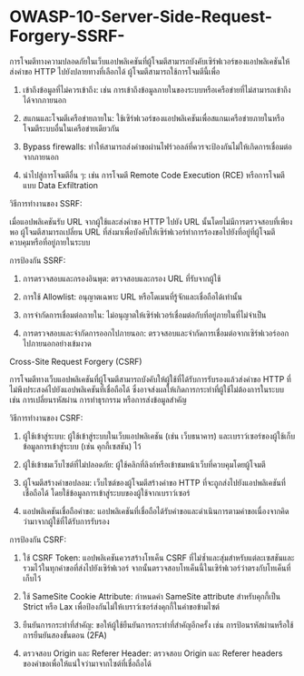 # OWASP-10-Server-Side-Request-Forgery-SSRF-

  การโจมตีทางความปลอดภัยในเว็บแอปพลิเคชันที่ผู้โจมตีสามารถบังคับเซิร์ฟเวอร์ของแอปพลิเคชันให้ส่งคำขอ HTTP ไปยังปลายทางที่เลือกได้ ผู้โจมตีสามารถใช้การโจมตีนี้เพื่อ

  1.  เข้าถึงข้อมูลที่ไม่ควรเข้าถึง: เช่น การเข้าถึงข้อมูลภายในของระบบหรือเครือข่ายที่ไม่สามารถเข้าถึงได้จากภายนอก

  2.  สแกนและโจมตีเครือข่ายภายใน: ใช้เซิร์ฟเวอร์ของแอปพลิเคชันเพื่อสแกนเครือข่ายภายในหรือโจมตีระบบอื่นในเครือข่ายเดียวกัน

  3.  Bypass firewalls: ทำให้สามารถส่งคำขอผ่านไฟร์วอลล์ที่ควรจะป้องกันไม่ให้เกิดการเชื่อมต่อจากภายนอก

  4.  นำไปสู่การโจมตีอื่น ๆ: เช่น การโจมตี Remote Code Execution (RCE) หรือการโจมตีแบบ Data Exfiltration

วิธีการทำงานของ SSRF:

  เมื่อแอปพลิเคชันรับ URL จากผู้ใช้และส่งคำขอ HTTP ไปยัง URL นั้นโดยไม่มีการตรวจสอบที่เพียงพอ ผู้โจมตีสามารถเปลี่ยน URL ที่ส่งมาเพื่อบังคับให้เซิร์ฟเวอร์ทำการร้องขอไปยังที่อยู่ที่ผู้โจมตีควบคุมหรือที่อยู่ภายในระบบ

การป้องกัน SSRF:

  1.  การตรวจสอบและกรองอินพุต: ตรวจสอบและกรอง URL ที่รับจากผู้ใช้

  2.  การใช้ Allowlist: อนุญาตเฉพาะ URL หรือโดเมนที่รู้จักและเชื่อถือได้เท่านั้น

  3.  การจำกัดการเชื่อมต่อภายใน: ไม่อนุญาตให้เซิร์ฟเวอร์เชื่อมต่อกับที่อยู่ภายในที่ไม่จำเป็น

  4.  การตรวจสอบและจำกัดการออกไปภายนอก: ตรวจสอบและจำกัดการเชื่อมต่อจากเซิร์ฟเวอร์ออกไปภายนอกอย่างเข้มงวด

Cross-Site Request Forgery (CSRF)

  การโจมตีทางเว็บแอปพลิเคชันที่ผู้โจมตีสามารถบังคับให้ผู้ใช้ที่ได้รับการรับรองแล้วส่งคำขอ HTTP ที่ไม่พึงประสงค์ไปยังแอปพลิเคชันที่เชื่อถือได้ ซึ่งอาจส่งผลให้เกิดการกระทำที่ผู้ใช้ไม่ต้องการในระบบ เช่น การเปลี่ยนรหัสผ่าน การทำธุรกรรม หรือการส่งข้อมูลสำคัญ

วิธีการทำงานของ CSRF:

  1.  ผู้ใช้เข้าสู่ระบบ: ผู้ใช้เข้าสู่ระบบในเว็บแอปพลิเคชัน (เช่น เว็บธนาคาร) และเบราว์เซอร์ของผู้ใช้เก็บข้อมูลการเข้าสู่ระบบ (เช่น คุกกี้เซสชัน) ไว้

  2.  ผู้ใช้เข้าชมเว็บไซต์ที่ไม่ปลอดภัย: ผู้ใช้คลิกที่ลิงก์หรือเข้าชมหน้าเว็บที่ควบคุมโดยผู้โจมตี

  3.  ผู้โจมตีสร้างคำขอปลอม: เว็บไซต์ของผู้โจมตีสร้างคำขอ HTTP ที่จะถูกส่งไปยังแอปพลิเคชันที่เชื่อถือได้ โดยใช้ข้อมูลการเข้าสู่ระบบของผู้ใช้จากเบราว์เซอร์

  4.  แอปพลิเคชันเชื่อถือคำขอ: แอปพลิเคชันที่เชื่อถือได้รับคำขอและดำเนินการตามคำขอเนื่องจากคิดว่ามาจากผู้ใช้ที่ได้รับการรับรอง

การป้องกัน CSRF:

  1.  ใช้ CSRF Token: แอปพลิเคชันควรสร้างโทเค็น CSRF ที่ไม่ซ้ำและสุ่มสำหรับแต่ละเซสชันและรวมไว้ในทุกคำขอที่ส่งไปยังเซิร์ฟเวอร์ จากนั้นตรวจสอบโทเค็นนี้ในเซิร์ฟเวอร์ว่าตรงกับโทเค็นที่เก็บไว้

  2.  ใช้ SameSite Cookie Attribute: กำหนดค่า SameSite attribute สำหรับคุกกี้เป็น Strict หรือ Lax เพื่อป้องกันไม่ให้เบราว์เซอร์ส่งคุกกี้ในคำขอข้ามไซต์

  3.  ยืนยันการกระทำที่สำคัญ: ขอให้ผู้ใช้ยืนยันการกระทำที่สำคัญอีกครั้ง เช่น การป้อนรหัสผ่านหรือใช้การยืนยันสองขั้นตอน (2FA)

  4.  ตรวจสอบ Origin และ Referer Header: ตรวจสอบ Origin และ Referer headers ของคำขอเพื่อให้แน่ใจว่ามาจากไซต์ที่เชื่อถือได้


